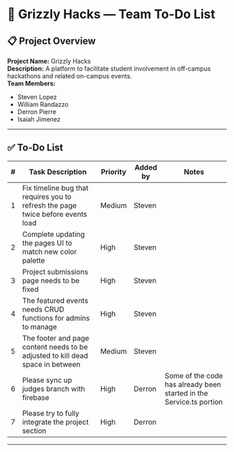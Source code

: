 # 🐻 Grizzly Hacks — Team To-Do List

## 📋 Project Overview
**Project Name:** Grizzly Hacks  
**Description:** A platform to facilitate student involvement in off-campus hackathons and related on-campus events.  
**Team Members:**  
- Steven Lopez
- William Randazzo
- Derron Pierre
- Isaiah Jimenez

---

## ✅ To-Do List

| #  | Task Description                 | Priority | Added by | Notes |
|----|----------------------------------|----------|--------------|----------------|
| 1  | Fix timeline bug that requires you to refresh the page twice before events load | Medium | Steven | |
| 2 | Complete updating the pages UI to match new color palette | High | Steven | 
| 3 | Project submissions page needs to be fixed | High | Steven | 
| 4 | The featured events needs CRUD functions for admins to manage | High | Steven |
| 5 | The footer and page content needs to be adjusted to kill dead space in between | Medium | Steven |
| 6 | Please sync up judges branch with firebase | High | Derron | Some of the code has already been started in the Service.ts portion
| 7 | Please try to fully integrate the project section | High | Derron | 


---

